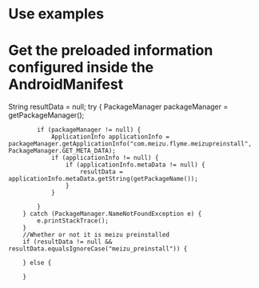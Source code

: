 # Use examples

# Get the preloaded information configured inside the AndroidManifest




String resultData = null;
        try {
            PackageManager packageManager = getPackageManager();

            if (packageManager != null) {
                ApplicationInfo applicationInfo = packageManager.getApplicationInfo("com.meizu.flyme.meizupreinstall", PackageManager.GET_META_DATA);
                if (applicationInfo != null) {
                    if (applicationInfo.metaData != null) {
                        resultData = applicationInfo.metaData.getString(getPackageName());
                    }
                }

            }
        } catch (PackageManager.NameNotFoundException e) {
            e.printStackTrace();
        }
        //Whether or not it is meizu preinstalled
        if (resultData != null && resultData.equalsIgnoreCase("meizu_preinstall")) {

        } else {

        }
